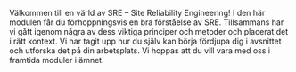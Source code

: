 Välkommen till en värld av SRE – Site Reliability Engineering! I den här modulen får du förhoppningsvis en bra förståelse av SRE. Tillsammans har vi gått igenom några av dess viktiga principer och metoder och placerat det i rätt kontext. Vi har tagit upp hur du själv kan börja fördjupa dig i avsnittet och utforska det på din arbetsplats. Vi hoppas att du vill vara med oss i framtida moduler i ämnet.
